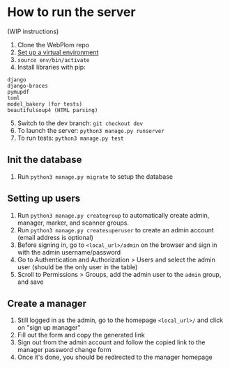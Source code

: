 # How to run the server

(WIP instructions)

1. Clone the WebPlom repo
2. [Set up a virtual environment](https://docs.python.org/3/library/venv.html) 
3. `source env/bin/activate`
4. Install libraries with pip: 
```
django
django-braces
pymupdf
toml
model_bakery (for tests)
beautifulsoup4 (HTML parsing)
```
5. Switch to the dev branch: `git checkout dev`
6. To launch the server: `python3 manage.py runserver`
8. To run tests: `python3 manage.py test`

## Init the database
1. Run `python3 manage.py migrate` to setup the database

## Setting up users
1. Run `python3 manage.py creategroup` to automatically create admin, manager, marker, and scanner groups.
2. Run `python3 manage.py createsuperuser` to create an admin account (email address is optional)
4. Before signing in, go to `<local_url>/admin` on the browser and sign in with the admin username/password
5. Go to Authentication and Authorization > Users and select the admin user (should be the only user in the table)
6. Scroll to Permissions > Groups, add the admin user to the `admin` group, and save

## Create a manager
1. Still logged in as the admin, go to the homepage `<local_url>/` and click on "sign up manager"
2. Fill out the form and copy the generated link
3. Sign out from the admin account and follow the copied link to the manager password change form
4. Once it's done, you should be redirected to the manager homepage
